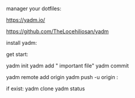 manager your dotfiles:

https://yadm.io/

https://github.com/TheLocehiliosan/yadm

install yadm:


get start:

yadm init 
yadm add " important file"
yadm commit

yadm remote add origin <url>
yadm push -u origin <local branch>:<remote branch>
  
if exist:
  yadm clone <url>
  yadm status
  
